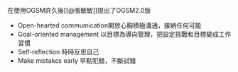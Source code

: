 在使用OGSM許久後[[@張敏敏]]提出了OGSM2.0版
- Open-hearted commumication開放心胸積極溝通，接納任何可能
- Goal-oriented management 以目標為導向管理，把設定挑戰和目標變成工作習慣
- Self-reflection 時時反思自己
- Make mistakes early 早點犯錯，不斷試錯